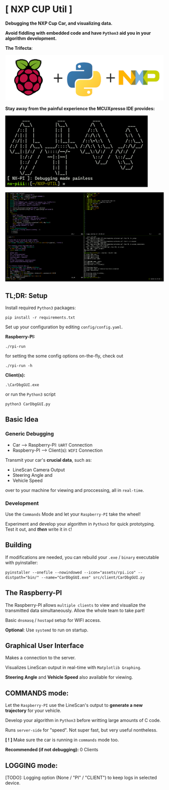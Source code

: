 # [ NXP CUP Util ]

**Debugging the NXP Cup Car, and visualizing data.**

**Avoid fiddling with embedded code and have `Python3` aid you in your algorithm development.**

**The Trifecta**:

![](assets/trifecta.png)

**Stay away from the painful experience the MCUXpresso IDE provides:**

![](assets/ssh.PNG)

![](assets/workflow.PNG)

## **TL;DR: Setup**
Install required `Python3` packages:

```
pip install -r requirements.txt
```

Set up your configuration by editing `config/config.yaml`.

**Raspberry-PI:**

```
./rpi-run
```

for setting the some config options on-the-fly, check out
```
./rpi-run -h
```

**Client(s):**

```
.\CarDbgGUI.exe
```
or run the `Python3` script
```
python3 CarDbgGUI.py
```

## **Basic Idea**

### Generic Debugging

* Car --> Raspberry-PI: `UART` Connection
* Raspberry-PI --> Client(s): `WIFI` Connection

Transmit your car's **crucial data**, such as:
  * LineScan Camera Output
  * Steering Angle and
  * Vehicle Speed

over to your machine for viewing and proccessing, all in `real-time`.

### Development

Use the `Commands` Mode and let your `Raspberry-PI` take the wheel!

Experiment and develop your algorithm in `Python3` for quick prototyping.
Test it out, and ***then*** write it in `C`!

## **Building**

If modifications are needed, you can rebuild your `.exe` / `binary` executable with pyinstaller:

```
pyinstaller --onefile --nowindowed --icon="assets/rpi.ico" --distpath="bin/" --name="CarDbgGUI.exe" src/client/CarDbgGUI.py
```

## **The Raspberry-PI**

The Raspberry-PI allows `multiple clients` to view and visualize the transmitted data
simultaneously. Allow the whole team to take part!

Basic `dnsmasq` / `hostapd` setup for WIFI access.

**Optional**: Use `systemd` to run on startup.

## **Graphical User Interface**

Makes a connection to the server.

Visualizes LineScan output in real-time with `Matplotlib Graphing`.

**Steering Angle** and **Vehicle Speed** also available for viewing.

## **COMMANDS mode:**

Let the `Raspberry-PI` use the LineScan's output to **generate a new trajectory** for your vehicle.

Develop your algorithm in `Python3` before writting large amounts of C code.

Runs `server-side` for "speed". Not super fast, but very useful nontheless.

**[ ! ]** Make sure the car is running in `commands` mode too.

**Recommended (if not debugging):** 0 Clients

## **LOGGING mode:**

[TODO]: Logging option (None / "PI" / "CLIENT") to keep logs in selected device.
